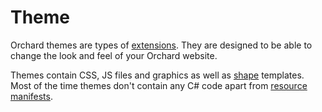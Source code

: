 # Theme

Orchard themes are types of [extensions](Extension). They are designed to be able to change the look and feel of your Orchard website.

Themes contain CSS, JS files and graphics as well as [shape](Shape) templates. Most of the time themes don't contain any C# code apart from [resource manifests](ResourceManifest).
